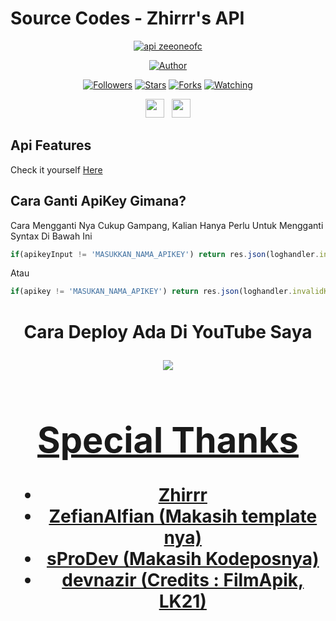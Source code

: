 
 
# Source Codes - Zhirrr's API
<p align="center">
<a href="#"><img title="api zeeoneofc" src="https://img.shields.io/badge/zeeoneofc Api-blue?colorA=%23ff0000&colorB=%23017e40&style=for-the-badge"></a>
</p>
<p align="center">
<a href="https://github.com/KUVIANTIINDONESIANET"><img title="Author" src="https://img.shields.io/badge/Author-Zhirrr-orange.svg?style=for-the-badge&logo=github"></a>
</p>
<p align="center">
<a href="https://github.com/KUVIANTIINDONESIANET/followers"><img title="Followers" src="https://img.shields.io/github/followers/zeeoneofc?color=red&style=flat-square"></a>
<a href="https://github.com/KUVIANTIINDONESIANET/api-KUVIANTIINDINESIANET/stargazers/"><img title="Stars" src="https://img.shields.io/github/stars/zeeoneofc/api-zeeoneofc?color=blue&style=flat-square"></a>
<a href="https://github.com/KUVIANTIINDONESIANET/api-zeeoneofc/network/members"><img title="Forks" src="https://img.shields.io/github/forks/zeeoneofc/api-zeeoneofc?color=red&style=flat-square"></a>
<a href="https://github.com/KUVIANTIINDONESIANET/api-zeeoneofc/watchers"><img title="Watching" src="https://img.shields.io/github/watchers/zeeoneofc/api-zeeoneofc?label=Watchers&color=blue&style=flat-square"></a>
</p>
<p align='center'>
   <a href="https://wa.me/message/SJGWPAW7OHHXK1"><img height="30" src="https://c.top4top.io/p_1837yybbf0.jpeg"></a>&nbsp;&nbsp;
   <a href="https://instagram.com/zeeoneofc"><img height="30" src="https://raw.githubusercontent.com/TobyG74/TobyG74/main/instagram.jpg"></a>
</P>

## Api Features
Check it yourself [Here](https://api-zeeoneofc.herokuapp.com)


## Cara Ganti ApiKey Gimana?
Cara Mengganti Nya Cukup Gampang, Kalian Hanya Perlu Untuk Mengganti Syntax Di Bawah Ini
```js
if(apikeyInput != 'MASUKKAN_NAMA_APIKEY') return res.json(loghandler.invalidKey)
```
Atau

```js
if(apikey != 'MASUKAN_NAMA_APIKEY') return res.json(loghandler.invalidKey)
```
<h1 align="center"> Cara Deploy Ada Di YouTube Saya
<p align="center">
  <a href="https://youtu.be/TyNPsf_x0qE"><img src="https://img.shields.io/badge/-Youtube-red?style=flat-square&logo=youtube" /> <br>
  
</p>


# Special Thanks
- Zhirrr
- ZefianAlfian (Makasih template nya)
- sProDev (Makasih Kodeposnya)
- devnazir (Credits : FilmApik, LK21)
